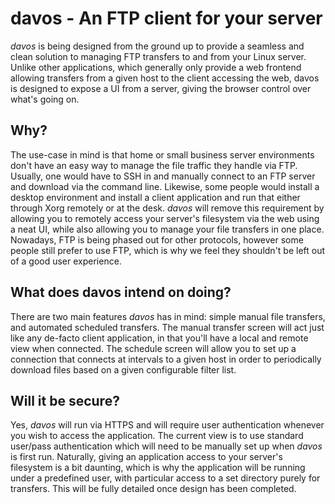 davos - An FTP client for your server
===

*davos* is being designed from the ground up to provide a seamless and clean solution to managing FTP transfers to and from your Linux server. Unlike other applications, which generally only provide a web frontend allowing transfers from a given host to the client accessing the web, davos is designed to expose a UI from a server, giving the browser control over what's going on.

Why?
---
The use-case in mind is that home or small business server environments don't have an easy way to manage the file traffic they handle via FTP. Usually, one would have to SSH in and manually connect to an FTP server and download via the command line. Likewise, some people would install a desktop environment and install a client application and run that either through Xorg remotely or at the desk. *davos* will remove this requirement by allowing you to remotely access your server's filesystem via the web using a neat UI, while also allowing you to manage your file transfers in one place. Nowadays, FTP is being phased out for other protocols, however some people still prefer to use FTP, which is why we feel they shouldn't be left out of a good user experience. 

What does davos intend on doing?
---
There are two main features *davos* has in mind: simple manual file transfers, and automated scheduled transfers. The manual transfer screen will act just like any de-facto client application, in that you'll have a local and remote view when connected. The schedule screen will allow you to set up a connection that connects at intervals to a given host in order to periodically download files based on a given configurable filter list.

Will it be secure?
---
Yes, *davos* will run via HTTPS and will require user authentication whenever you wish to access the application. The current view is to use standard user/pass authentication which will need to be manually set up when *davos* is first run. Naturally, giving an application access to your server's filesystem is a bit daunting, which is why the application will be running under a predefined user, with particular access to a set directory purely for transfers. This will be fully detailed once design has been completed.
